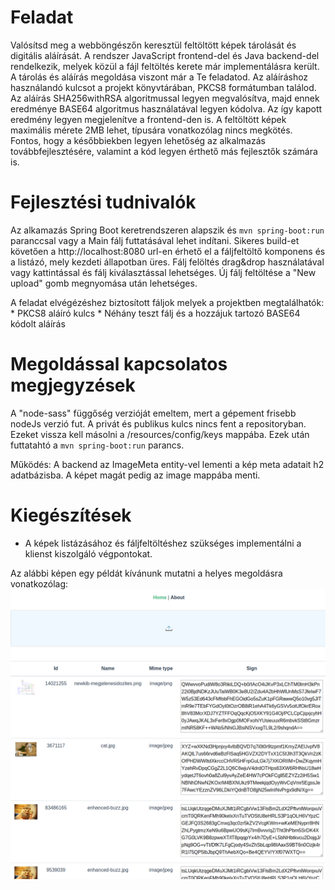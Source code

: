 Feladat
=======
Valósítsd meg a webböngészőn keresztül feltöltött képek tárolását és digitális aláírását. A rendszer JavaScript frontend-del és Java backend-del rendelkezik, melyek közül a fájl feltöltés kerete már implementálásra került. A tárolás és aláírás megoldása viszont már a Te feladatod. Az aláíráshoz használandó kulcsot a projekt könyvtárában, PKCS8 formátumban találod. Az aláírás SHA256withRSA algoritmussal legyen megvalósítva, majd ennek eredménye BASE64 algoritmus használatával legyen kódolva. Az így kapott eredmény legyen megjelenítve a frontend-den is. A feltöltött képek maximális mérete 2MB lehet, típusára vonatkozólag nincs megkötés.
Fontos, hogy a későbbiekben legyen lehetőség az alkalmazás továbbfejlesztésére, valamint a kód legyen érthető más fejlesztők számára is.

Fejlesztési tudnivalók
======================
Az alkamazás Spring Boot keretrendszeren alapszik és `mvn spring-boot:run` paranccsal vagy a Main fálj futtatásával lehet indítani. Sikeres build-et követően a http://localhost:8080 url-en érhető el a fáljfeltöltő komponens és a listázó, mely kezdeti állapotban üres. Fálj felöltés drag&drop használatával vagy kattintással és fálj kiválasztással lehetséges.
Új fálj feltöltése a "New upload" gomb megnyomása után lehetséges.

A feladat elvégézéshez biztosított fáljok melyek a projektben megtalálhatók:
    * PKCS8 aláíró kulcs
    * Néhány teszt fálj és a hozzájuk tartozó BASE64 kódolt aláírás


Megoldással kapcsolatos megjegyzések
===================================
A "node-sass" függőség verzióját emeltem, mert a gépement frisebb nodeJs verzió fut.
A privát és publikus kulcs nincs fent a repositoryban. Ezeket vissza kell másolni a /resources/config/keys mappába.
Ezek után futtatahtó a `mvn spring-boot:run` parancs.

Működés:
A backend az ImageMeta entity-vel lementi a kép meta adatait h2 adatbázisba.
A képet magát pedig az image mappába menti.


	
Kiegészítések
=============
 - A képek listázásához és fáljfeltöltéshez szükséges implementálni a klienst kiszolgáló végpontokat.
 
Az alábbi képen egy példát kívánunk mutatni a helyes megoldásra vonatkozólag:
 ![Solution](image/example.png)